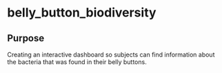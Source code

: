 # belly_button_biodiversity
## Purpose

Creating an interactive dashboard so subjects can find information about the bacteria that was found in their belly buttons.
